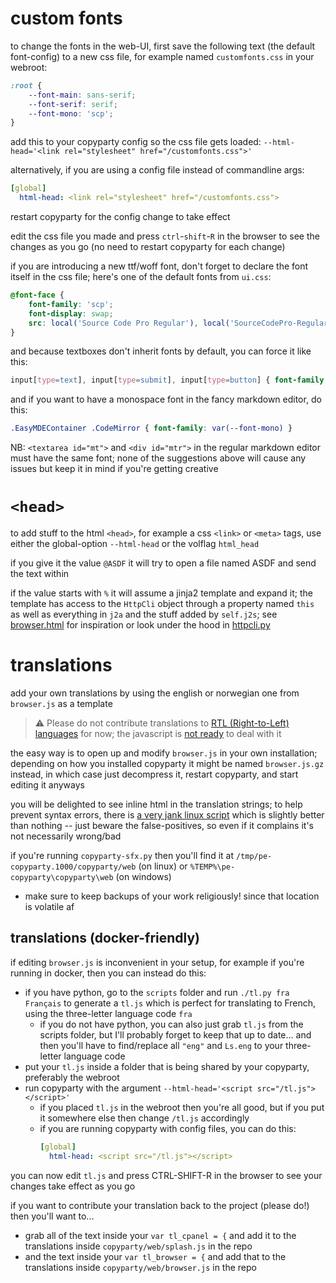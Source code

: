 # custom fonts

to change the fonts in the web-UI,  first save the following text (the default font-config) to a new css file, for example named `customfonts.css` in your webroot:

```css
:root {
	--font-main: sans-serif;
	--font-serif: serif;
	--font-mono: 'scp';
}
```

add this to your copyparty config so the css file gets loaded: `--html-head='<link rel="stylesheet" href="/customfonts.css">'`

alternatively, if you are using a config file instead of commandline args:

```yaml
[global]
  html-head: <link rel="stylesheet" href="/customfonts.css">
```

restart copyparty for the config change to take effect

edit the css file you made and press `ctrl`-`shift`-`R` in the browser to see the changes as you go (no need to restart copyparty for each change)

if you are introducing a new ttf/woff font, don't forget to declare the font itself in the css file; here's one of the default fonts from `ui.css`:

```css
@font-face {
	font-family: 'scp';
	font-display: swap;
	src: local('Source Code Pro Regular'), local('SourceCodePro-Regular'), url(deps/scp.woff2) format('woff2');
}
```

and because textboxes don't inherit fonts by default, you can force it like this:

```css
input[type=text], input[type=submit], input[type=button] { font-family: var(--font-main) }
```

and if you want to have a monospace font in the fancy markdown editor, do this:

```css
.EasyMDEContainer .CodeMirror { font-family: var(--font-mono) }
```

NB: `<textarea id="mt">` and `<div id="mtr">` in the regular markdown editor must have the same font; none of the suggestions above will cause any issues but keep it in mind if you're getting creative


# `<head>`

to add stuff to the html `<head>`, for example a css `<link>` or `<meta>` tags, use either the global-option `--html-head` or the volflag `html_head`

if you give it the value `@ASDF` it will try to open a file named ASDF and send the text within

if the value starts with `%` it will assume a jinja2 template and expand it; the template has access to the `HttpCli` object through a property named `this` as well as everything in `j2a` and the stuff added by `self.j2s`; see [browser.html](https://github.com/9001/copyparty/blob/hovudstraum/copyparty/web/browser.html) for inspiration or look under the hood in [httpcli.py](https://github.com/9001/copyparty/blob/hovudstraum/copyparty/httpcli.py)


# translations

add your own translations by using the english or norwegian one from `browser.js` as a template

> ⚠ Please do not contribute translations to [RTL (Right-to-Left) languages](https://en.wikipedia.org/wiki/Right-to-left_script) for now; the javascript is [not ready](https://github.com/9001/copyparty/blob/hovudstraum/docs/rice/rtl.patch) to deal with it

the easy way is to open up and modify `browser.js` in your own installation; depending on how you installed copyparty it might be named `browser.js.gz` instead, in which case just decompress it, restart copyparty, and start editing it anyways

you will be delighted to see inline html in the translation strings; to help prevent syntax errors, there is [a very jank linux script](https://github.com/9001/copyparty/blob/hovudstraum/scripts/tlcheck.sh) which is slightly better than nothing -- just beware the false-positives, so even if it complains it's not necessarily wrong/bad

if you're running `copyparty-sfx.py` then you'll find it at `/tmp/pe-copyparty.1000/copyparty/web` (on linux) or `%TEMP%\pe-copyparty\copyparty\web` (on windows)
* make sure to keep backups of your work religiously! since that location is volatile af


## translations (docker-friendly)

if editing `browser.js` is inconvenient in your setup, for example if you're running in docker, then you can instead do this:
* if you have python, go to the `scripts` folder and run `./tl.py fra Français` to generate a `tl.js` which is perfect for translating to French, using the three-letter language code `fra`
  * if you do not have python, you can also just grab `tl.js` from the scripts folder, but I'll probably forget to keep that up to date... and then you'll have to find/replace all `"eng"` and `Ls.eng` to your three-letter language code
* put your `tl.js` inside a folder that is being shared by your copyparty, preferably the webroot
* run copyparty with the argument `--html-head='<script src="/tl.js"></script>'`
  * if you placed `tl.js` in the webroot then you're all good, but if you put it somewhere else then change `/tl.js` accordingly
  * if you are running copyparty with config files, you can do this:
    ```yaml
	[global]
	  html-head: <script src="/tl.js"></script>
	```

you can now edit `tl.js` and press CTRL-SHIFT-R in the browser to see your changes take effect as you go

if you want to contribute your translation back to the project (please do!) then you'll want to...
* grab all of the text inside your `var tl_cpanel = {` and add it to the translations inside `copyparty/web/splash.js` in the repo
* and the text inside your `var tl_browser = {` and add that to the translations inside `copyparty/web/browser.js` in the repo
